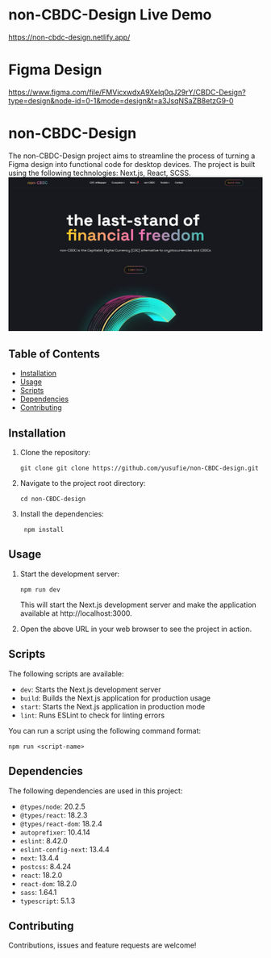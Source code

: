 # non-CBDC-Design Live Demo
https://non-cbdc-design.netlify.app/


# Figma Design
https://www.figma.com/file/FMVicxwdxA9Xelq0qJ29rY/CBDC-Design?type=design&node-id=0-1&mode=design&t=a3JsqNSaZB8etzG9-0


# non-CBDC-Design
The non-CBDC-Design project aims to streamline the process of turning a Figma design into functional code for desktop devices.
The project is built using the following technologies: Next.js, React, SCSS.
![non-CBDC-Design](./public/image/readme.png)


## Table of Contents

- [Installation](#installation)
- [Usage](#usage)
- [Scripts](#scripts)
- [Dependencies](#dependencies)
- [Contributing](#contributing)

## Installation

1. Clone the repository:

   ```shell
   git clone git clone https://github.com/yusufie/non-CBDC-design.git
    ```

2. Navigate to the project root directory:

   ```shell
   cd non-CBDC-design
   ```

3. Install the dependencies:

   ```shell
    npm install
    ```

## Usage

1. Start the development server:

   ```shell
   npm run dev
   ```
    This will start the Next.js development server and make the application available at http://localhost:3000.

2. Open the above URL in your web browser to see the project in action.


## Scripts

The following scripts are available:

- `dev`: Starts the Next.js development server
- `build`: Builds the Next.js application for production usage
- `start`: Starts the Next.js application in production mode
- `lint`: Runs ESLint to check for linting errors

You can run a script using the following command format:

```shell
npm run <script-name>
```

## Dependencies

The following dependencies are used in this project:

- `@types/node`: 20.2.5
- `@types/react`: 18.2.3
- `@types/react-dom`: 18.2.4
- `autoprefixer`: 10.4.14
- `eslint`: 8.42.0
- `eslint-config-next`: 13.4.4
- `next`: 13.4.4
- `postcss`: 8.4.24
- `react`: 18.2.0
- `react-dom`: 18.2.0
- `sass`: 1.64.1
- `typescript`: 5.1.3


## Contributing

Contributions, issues and feature requests are welcome!
